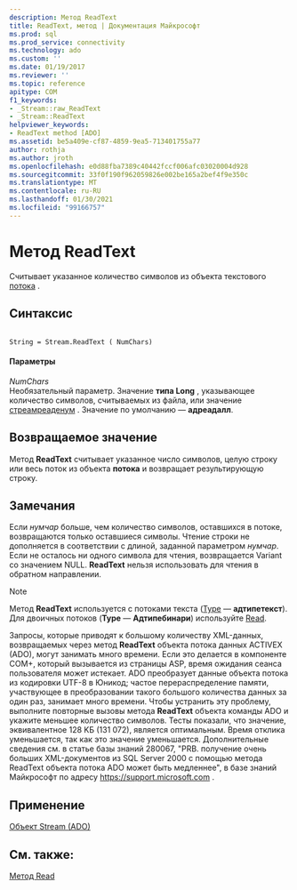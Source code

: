 ```yaml
---
description: Метод ReadText
title: ReadText, метод | Документация Майкрософт
ms.prod: sql
ms.prod_service: connectivity
ms.technology: ado
ms.custom: ''
ms.date: 01/19/2017
ms.reviewer: ''
ms.topic: reference
apitype: COM
f1_keywords:
- _Stream::raw_ReadText
- _Stream::ReadText
helpviewer_keywords:
- ReadText method [ADO]
ms.assetid: be5a409e-cf87-4859-9ea5-713401755a77
author: rothja
ms.author: jroth
ms.openlocfilehash: e0d88fba7389c40442fccf006afc03020004d928
ms.sourcegitcommit: 33f0f190f962059826e002be165a2bef4f9e350c
ms.translationtype: MT
ms.contentlocale: ru-RU
ms.lasthandoff: 01/30/2021
ms.locfileid: "99166757"
---
```

# <a name="readtext-method"></a>Метод ReadText
Считывает указанное количество символов из объекта текстового [потока](./stream-object-ado.md) .  
  
## <a name="syntax"></a>Синтаксис  
  
```  
  
String = Stream.ReadText ( NumChars)  
```  
  
#### <a name="parameters"></a>Параметры  
 *NumChars*  
 Необязательный параметр. Значение **типа Long** , указывающее количество символов, считываемых из файла, или значение [стреамреаденум](./streamreadenum.md) . Значение по умолчанию — **адреадалл**.  
  
## <a name="return-value"></a>Возвращаемое значение  
 Метод **ReadText** считывает указанное число символов, целую строку или весь поток из объекта **потока** и возвращает результирующую строку.  
  
## <a name="remarks"></a>Замечания  
 Если *нумчар* больше, чем количество символов, оставшихся в потоке, возвращаются только оставшиеся символы. Чтение строки не дополняется в соответствии с длиной, заданной параметром *нумчар*. Если не осталось ни одного символа для чтения, возвращается Variant со значением NULL. **ReadText** нельзя использовать для чтения в обратном направлении.  
  
> [!NOTE]
>  Метод **ReadText** используется с потоками текста ([Type](./type-property-ado-stream.md) — **адтипетекст**). Для двоичных потоков (**Type** — **Адтипебинари**) используйте [Read](./read-method.md).  
  
 Запросы, которые приводят к большому количеству XML-данных, возвращаемых через метод **ReadText** объекта потока данных ACTIVEX (ADO), могут занимать много времени. Если это делается в компоненте COM+, который вызывается из страницы ASP, время ожидания сеанса пользователя может истекает. ADO преобразует данные объекта потока из кодировки UTF-8 в Юникод; частое перераспределение памяти, участвующее в преобразовании такого большого количества данных за один раз, занимает много времени. Чтобы устранить эту проблему, выполните повторные вызовы метода **ReadText** объекта команды ADO и укажите меньшее количество символов. Тесты показали, что значение, эквивалентное 128 KБ (131 072), является оптимальным. Время отклика уменьшается, так как это значение уменьшается. Дополнительные сведения см. в статье базы знаний 280067, "PRB. получение очень больших XML-документов из SQL Server 2000 с помощью метода ReadText объекта потока ADO может быть медленнее", в базе знаний Майкрософт по адресу https://support.microsoft.com .  
  
## <a name="applies-to"></a>Применение  
 [Объект Stream (ADO)](./stream-object-ado.md)  
  
## <a name="see-also"></a>См. также:  
 [Метод Read](./read-method.md)